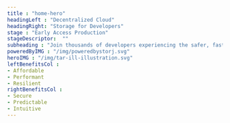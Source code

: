 ```yaml
---
title : "home-hero"
headingLeft : "Decentralized Cloud"
headingRight: "Storage for Developers"
stage : "Early Access Production"
stageDescriptor:  ""
subheading : "Join thousands of developers experiencing the safer, faster, completely decentralized enterprise-grade cloud storage solution."
poweredByIMG : "/img/poweredbystorj.svg"
heroIMG : "/img/tar-ill-illustration.svg"
leftBenefitsCol :
- Affordable
- Performant
- Resilient
rightBenefitsCol :
- Secure
- Predictable
- Intuitive
---
```

